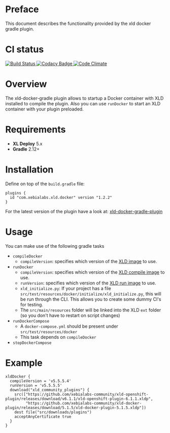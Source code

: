 # Preface #

This document describes the functionality provided by the xld docker gradle plugin.

# CI status #

[![Build Status][xld-docker-gradle-travis-image] ][xld-docker-gradle-travis-url]
[![Codacy Badge][xld-docker-gradle-codacy-image] ][xld-docker-gradle-codacy-url]
[![Code Climate][xld-docker-gradle-code-climate-image] ][xld-docker-gradle-code-climate-url]

[xld-docker-gradle-travis-image]: https://travis-ci.org/xebialabs-community/xld-docker-gradle-plugin.svg?branch=master
[xld-docker-gradle-travis-url]: https://travis-ci.org/xebialabs-community/xld-docker-gradle-plugin
[xld-docker-gradle-codacy-image]: https://api.codacy.com/project/badge/Grade/9e735dc2f73e40b3a9295b9fe9f8df31
[xld-docker-gradle-codacy-url]: https://www.codacy.com/app/joris-dewinne/xld-docker-gradle-plugin
[xld-docker-gradle-code-climate-image]: https://codeclimate.com/github/xebialabs-community/xld-docker-gradle-plugin/badges/gpa.svg
[xld-docker-gradle-code-climate-url]: https://codeclimate.com/github/xebialabs-community/xld-docker-gradle-plugin


# Overview #

The xld-docker-gradle plugin allows to startup a Docker container with XLD installed to compile the plugin.
Also you can use `runDocker` to start an XLD container with your plugin preloaded.

# Requirements #

* **XL Deploy** 5.x
* **Gradle** 2.12+

# Installation #

Define on top of the `build.gradle` file:

```
plugins {
  id "com.xebialabs.xld.docker" version "1.2.2"
}
```


For the latest version of the plugin have a look at:
[xld-docker-gradle-plugin](https://plugins.gradle.org/plugin/com.xebialabs.xld.docker)

# Usage #

You can make use of the following gradle tasks

* `compileDocker`
    * `compileVersion`: specifies which version of the [XLD image](https://hub.docker.com/r/xebialabs/xld_dev_compile/tags/) to use.
* `runDocker`
    * `compileVersion`: specifies which version of the [XLD compile image](https://hub.docker.com/r/xebialabs/xld_dev_compile/tags/) to use.
    * `runVersion`: specifies which version of the [XLD run image](https://hub.docker.com/r/xebialabs/xld_dev_run/tags/) to use.
    * `xld_initialize.py`: If your project has a file `src/test/resources/docker/initialize/xld_initialize.py`, this will be run through the CLI. This allows you to create some dummy CI's for testing.
    * The `src/main/resources` folder will be linked into the XLD `ext` folder (so you don't have to restart on script changes)
* `runDockerCompose`
    * A `docker-compose.yml` should be present under `src/test/resources/docker`
    * This task depends on `compileDocker`
* `stopDockerCompose`

# Example #

```
xldDocker {
  compileVersion = 'v5.5.5.4'
  runVersion = 'v5.5.5.5'
  download("xld_community_plugins") {
    src(["https://github.com/xebialabs-community/xld-openshift-plugin/releases/download/v6.1.1/xld-openshift-plugin-6.1.1.xldp",
         "https://github.com/xebialabs-community/xld-docker-plugin/releases/download/5.1.5/xld-docker-plugin-5.1.5.xldp"])
    dest file("src/downloads/plugins")
    acceptAnyCertificate true
  }
}
```

